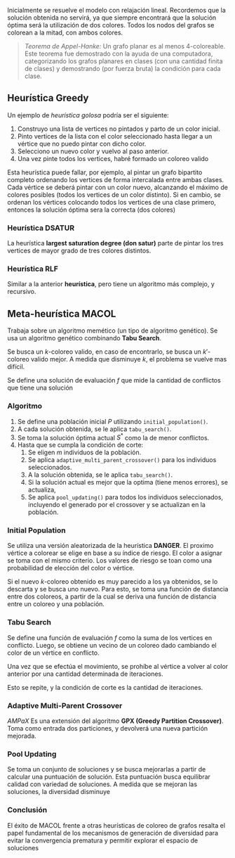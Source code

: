 Inicialmente se resuelve el modelo con relajación lineal. Recordemos que la solución obtenida no servirá, ya que siempre encontrará que la solución óptima será la utilización de dos colores. Todos los nodos del grafos se colorean a la mitad, con ambos colores.

> *Teorema de Appel-Hanke:* Un grafo planar es al menos 4-coloreable. Este teorema fue demostrado con la ayuda de una computadora, categorizando los grafos planares en clases (con una cantidad finita de clases) y demostrando (por fuerza bruta) la condición para cada clase.

## Heurística Greedy

Un ejemplo de *heurística golosa* podría ser el siguiente:

1. Construyo una lista de vertices no pintados y parto de un color inicial.
2. Pinto vertices de la lista con el color seleccionado hasta llegar a un vértice que no puedo pintar con dicho color.
3. Selecciono un nuevo color y vuelvo al paso anterior.
4. Una vez pinte todos los vertices, habré formado un coloreo valido

Esta heurística puede fallar, por ejemplo, al pintar un grafo bipartito completo ordenando los vertices de forma intercalada entre ambas clases. Cada vértice se deberá pintar con un color nuevo, alcanzando el máximo de colores posibles (todos los vertices de un color distinto). Si en cambio, se ordenan los vértices colocando todos los vertices de una clase primero, entonces la solución óptima sera la correcta (dos colores)

### Heurística DSATUR

La heurística **largest saturation degree (don satur)** parte de pintar los tres vertices de mayor grado de tres colores distintos.

### Heurística RLF

Similar a la anterior **heurística**, pero tiene un algoritmo más complejo, y recursivo.

## Meta-heurística MACOL

Trabaja sobre un algoritmo memético (un tipo de algoritmo genético). Se usa un algoritmo genético combinando **Tabu Search**.

Se busca un $k$-coloreo valido, en caso de encontrarlo, se busca un $k'$-coloreo valido mejor. A medida que disminuye $k$, el problema se vuelve mas difícil.

Se define una solución de evaluación $f$ que mide la cantidad de conflictos que tiene una solución

### Algoritmo

1. Se define una población inicial $P$ utilizando `initial_population()`.
2. A cada solución obtenida, se le aplica `tabu_search()`.
3. Se toma la solución óptima actual $S^*$ como la de menor conflictos.
4. Hasta que se cumpla la condición de corte:
	1. Se eligen $m$ individuos de la población.
	2. Se aplica `adaptive_multi_parent_crossover()` para los individuos seleccionados.
	3. A la solución obtenida, se le aplica `tabu_search()`.
	4. Si la solución actual es mejor que la optima (tiene menos errores), se actualiza,
	5. Se aplica `pool_updating()` para todos los individuos seleccionados, incluyendo el generado por el crossover y se actualizan en la población.

### Initial Population

Se utiliza una versión aleatorizada de la heurística **DANGER**. El proximo vértice a colorear se elige en base a su índice de riesgo. El color a asignar se toma con el mismo criterio. Los valores de riesgo se toan como una probabilidad de elección del color o vértice.

Si el nuevo $k$-coloreo obtenido es muy parecido a los ya obtenidos, se lo descarta y se busca uno nuevo. Para esto, se toma una función de distancia entre dos coloreos, a partir de la cual se deriva una función de distancia entre un coloreo y una población.

### Tabu Search

Se define una función de evaluación $f$ como la suma de los vertices en conflicto. Luego, se obtiene un vecino de un coloreo dado cambiando el color de un vértice en conflicto.

Una vez que se efectúa el movimiento, se prohíbe al vértice a volver al color anterior por una cantidad determinada de iteraciones.

Esto se repite, y la condición de corte es la cantidad de iteraciones.

### Adaptive Multi-Parent Crossover

*AMPaX* Es una extensión del algoritmo **GPX (Greedy Partition Crossover)**. Toma como entrada dos particiones, y devolverá una nueva partición mejorada.

### Pool Updating

Se toma un conjunto de soluciones y se busca mejorarlas a partir de calcular una puntuación de solución. Esta puntuación busca equilibrar calidad con variedad de soluciones. A medida que se mejoran las soluciones, la diversidad disminuye

### Conclusión

El éxito de MACOL frente a otras heurísticas de coloreo de grafos resalta el papel fundamental de los mecanismos de generación de diversidad para evitar la convergencia prematura y permitir explorar el espacio de soluciones
